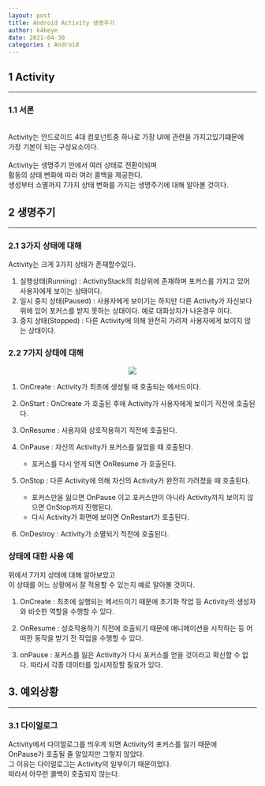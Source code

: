 ```yaml
---
layout: post
title: Android Activity 생명주기
author: k4keye
date: 2021-04-30
categories : Android
---
```


## 1 Activity
___
### **1.1 서론**
<br/>
Activity는 안드로이드 4대 컴포넌트중 하나로 가장 UI에 관련을 가지고있기떄문에<br/>
가장 기본이 되는 구성요소이다.<br/>
<br/>
Activity는 생명주기 안에서 여러 상태로 전환이되며<br/>
활동의 상태 변화에 따라 여러 콜백을 제공한다.<br/>
생성부터 소멸까지 7가지 상태 변화를 가지는 생명주기에 대해 알아볼 것이다.<br/>


## 2 생명주기
___
### **2.1 3가지 상태에 대해**
Activity는 크게 3가지 상태가 존재할수있다.<br/>

1. 실행상태(Running) : ActivityStack의 최상위에 존재하며 포커스를 가지고 있어 사용자에게 보이는 상태이다.
2. 일시 중지 상태(Paused) : 사용자에게 보이기는 하지만 다른 Activity가 자신보다 위에 있어 포커스를 받지 못하는 상태이다. 예로 대화상자가 나온경우 이다.
3. 중지 상태(Stopped) : 다른 Activity에 의해 완전히 가려져 사용자에게 보이지 않는 상태이다.


### **2.2 7가지 상태에 대해**

<p align="center">
    <img src="https://github.com/k4keye/k4keye.github.io/blob/master/images/android/life.png?raw=true"/>
</p>

1. OnCreate : Activity가 최초에 생성될 때 호출되는 메서드이다.

2. OnStart : OnCreate 가 호출된 후에 Activity가 사용자에게 보이기 직전에 호출된다.

3. OnResume : 사용자와 상호작용하기 직전에 호출된다.

4. OnPause : 자신의 Activity가 포커스를 잃었을 때 호출된다.

	- 포커스를 다시 얻게 되면 OnResume 가 호출된다.

5. OnStop : 다른 Activity에 의해 자신의 Activity가 완전히 가려졌을 때 호출된다.
    - 포커스만을 잃으면 OnPause 이고 포커스만이 아니라 Activity까지 보이지 않으면 OnStop까지 진행된다.
	- 다시 Activity가 화면에 보이면 OnRestart가 호출된다.

6. OnDestroy : Activity가 소멸되기 직전에 호출된다.


### **상태에 대한 사용 예**
위에서 7가지 상태에 대해 알아보았고<br/>
이 상태를 어느 상황에서 잘 적용할 수 있는지 예로 알아볼 것이다.<br/>

1. OnCreate : 최초에 실행되는 메서드이기 때문에 초기화 작업 등 Activity의 생성자와 비슷한 역할을 수행할 수 있다.

2. OnResume : 상호작용하기 직전에 호출되기 때문에 애니메이션을 시작하는 등 어떠한 동작을 받기 전 작업을 수행할 수 있다.

3. onPause : 포커스를 잃은 Activity가 다시 포커스를 얻을 것이라고 확신할 수 없다. 따라서 각종 데이터를 임시저장할 필요가 있다.


## 3. 예외상황
___
### **3.1 다이얼로그**
Activity에서 다이얼로그를 띄우게 되면 Activity의 포커스를 잃기 때문에<br/>
OnPause가 호출될 줄 알았지만 그렇지 않았다.<br/>
그 이유는 다이얼로그는 Activity의 일부이기 때문이었다.<br/>
따라서 아무런 콜백이 호출되지 않는다.<br/>